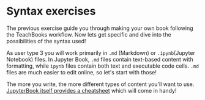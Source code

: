 # Syntax exercises

The previous exercise guide you through making your own book following the TeachBooks workflow. Now lets get specific and dive into the possibilities of the syntax used!

As user type 3 you will work primarily in `.md` (Markdown) or `.ipynb`(Jupyter Notebook) files. In Jupyter Book, `.md` files contain text-based content with formatting, while `ipynb` files contain both text and executable code cells. `.md` files are much easier to edit online, so let's start with those!

The more you write, the more different types of content you'll want to use. [JupyterBook itself provides a cheatsheet](https://jupyterbook.org/en/stable/reference/cheatsheet.html) which will come in handy!